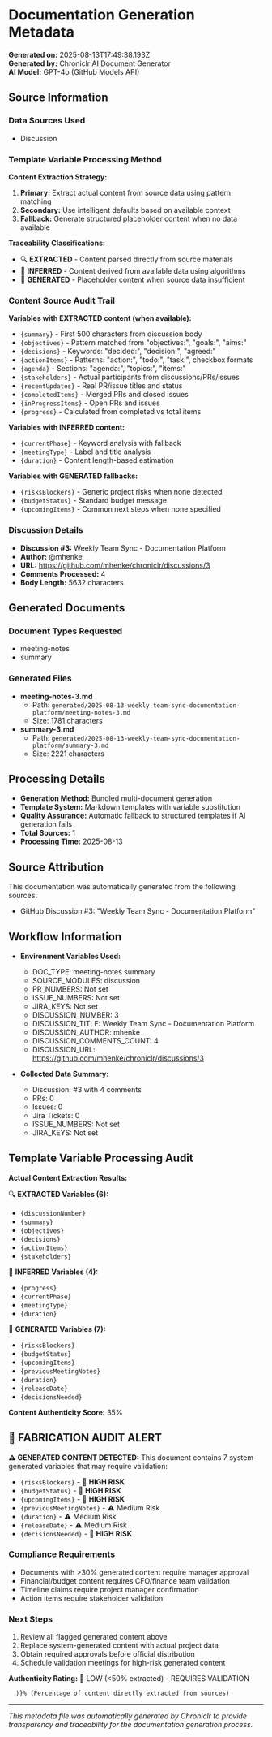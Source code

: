 # Documentation Generation Metadata

**Generated on:** 2025-08-13T17:49:38.193Z  
**Generated by:** Chroniclr AI Document Generator  
**AI Model:** GPT-4o (GitHub Models API)  

## Source Information

### Data Sources Used
- Discussion

### Template Variable Processing Method

**Content Extraction Strategy:**
1. **Primary:** Extract actual content from source data using pattern matching
2. **Secondary:** Use intelligent defaults based on available context
3. **Fallback:** Generate structured placeholder content when no data available

**Traceability Classifications:**
- 🔍 **EXTRACTED** - Content parsed directly from source materials
- 🧠 **INFERRED** - Content derived from available data using algorithms
- 📝 **GENERATED** - Placeholder content when source data insufficient

### Content Source Audit Trail

**Variables with EXTRACTED content (when available):**
- `{summary}` - First 500 characters from discussion body
- `{objectives}` - Pattern matched from "objectives:", "goals:", "aims:"
- `{decisions}` - Keywords: "decided:", "decision:", "agreed:"
- `{actionItems}` - Patterns: "action:", "todo:", "task:", checkbox formats
- `{agenda}` - Sections: "agenda:", "topics:", "items:"
- `{stakeholders}` - Actual participants from discussions/PRs/issues
- `{recentUpdates}` - Real PR/issue titles and status
- `{completedItems}` - Merged PRs and closed issues
- `{inProgressItems}` - Open PRs and issues
- `{progress}` - Calculated from completed vs total items

**Variables with INFERRED content:**
- `{currentPhase}` - Keyword analysis with fallback
- `{meetingType}` - Label and title analysis
- `{duration}` - Content length-based estimation

**Variables with GENERATED fallbacks:**
- `{risksBlockers}` - Generic project risks when none detected
- `{budgetStatus}` - Standard budget message
- `{upcomingItems}` - Common next steps when none specified

### Discussion Details
- **Discussion #3:** Weekly Team Sync - Documentation Platform
- **Author:** @mhenke
- **URL:** https://github.com/mhenke/chroniclr/discussions/3
- **Comments Processed:** 4
- **Body Length:** 5632 characters








## Generated Documents

### Document Types Requested
- meeting-notes
- summary

### Generated Files
- **meeting-notes-3.md**
  - Path: `generated/2025-08-13-weekly-team-sync-documentation-platform/meeting-notes-3.md`
  - Size: 1781 characters
- **summary-3.md**
  - Path: `generated/2025-08-13-weekly-team-sync-documentation-platform/summary-3.md`
  - Size: 2221 characters

## Processing Details

- **Generation Method:** Bundled multi-document generation
- **Template System:** Markdown templates with variable substitution
- **Quality Assurance:** Automatic fallback to structured templates if AI generation fails
- **Total Sources:** 1
- **Processing Time:** 2025-08-13

## Source Attribution

This documentation was automatically generated from the following sources:

- GitHub Discussion #3: "Weekly Team Sync - Documentation Platform"




## Workflow Information

- **Environment Variables Used:**
  - DOC_TYPE: meeting-notes summary
  - SOURCE_MODULES: discussion
  - PR_NUMBERS: Not set
  - ISSUE_NUMBERS: Not set
  - JIRA_KEYS: Not set
  - DISCUSSION_NUMBER: 3
  - DISCUSSION_TITLE: Weekly Team Sync - Documentation Platform
  - DISCUSSION_AUTHOR: mhenke
  - DISCUSSION_COMMENTS_COUNT: 4
  - DISCUSSION_URL: https://github.com/mhenke/chroniclr/discussions/3

- **Collected Data Summary:**
  - Discussion: #3 with 4 comments
  - PRs: 0
  - Issues: 0
  - Jira Tickets: 0
  - ISSUE_NUMBERS: Not set
  - JIRA_KEYS: Not set

## Template Variable Processing Audit

**Actual Content Extraction Results:**

🔍 **EXTRACTED Variables (6):**
- `{discussionNumber}`
- `{summary}`
- `{objectives}`
- `{decisions}`
- `{actionItems}`
- `{stakeholders}`

🧠 **INFERRED Variables (4):**
- `{progress}`
- `{currentPhase}`
- `{meetingType}`
- `{duration}`

📝 **GENERATED Variables (7):**
- `{risksBlockers}`
- `{budgetStatus}`
- `{upcomingItems}`
- `{previousMeetingNotes}`
- `{duration}`
- `{releaseDate}`
- `{decisionsNeeded}`

**Content Authenticity Score:** 35%


## 🚨 FABRICATION AUDIT ALERT

**⚠️ GENERATED CONTENT DETECTED:** This document contains 7 system-generated variables that may require validation:

- `{risksBlockers}` - 🚨 **HIGH RISK**
- `{budgetStatus}` - 🚨 **HIGH RISK**
- `{upcomingItems}` - 🚨 **HIGH RISK**
- `{previousMeetingNotes}` - ⚠️  Medium Risk
- `{duration}` - ⚠️  Medium Risk
- `{releaseDate}` - ⚠️  Medium Risk
- `{decisionsNeeded}` - 🚨 **HIGH RISK**

### Compliance Requirements
- Documents with >30% generated content require manager approval
- Financial/budget content requires CFO/finance team validation
- Timeline claims require project manager confirmation
- Action items require stakeholder validation

### Next Steps
1. Review all flagged generated content above
2. Replace system-generated content with actual project data
3. Obtain required approvals before official distribution
4. Schedule validation meetings for high-risk generated content

**Authenticity Rating:** 🚨 LOW (<50% extracted) - REQUIRES VALIDATION

      )}% (Percentage of content directly extracted from sources)



---

*This metadata file was automatically generated by Chroniclr to provide transparency and traceability for the documentation generation process.*
